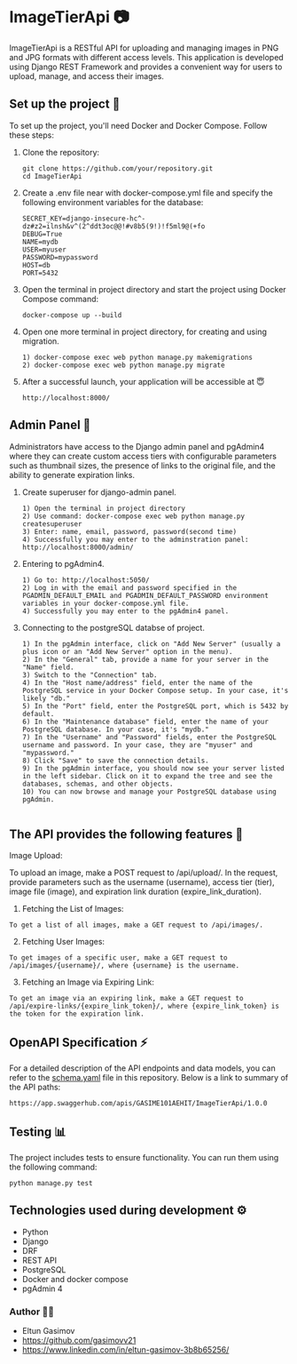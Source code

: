 # ImageTierApi 📷

ImageTierApi is a RESTful API for uploading and managing images in PNG and JPG formats with different access levels. This application is developed using Django REST Framework and provides a convenient way for users to upload, manage, and access their images.

## Set up the project 🔋

To set up the project, you'll need Docker and Docker Compose. Follow these steps:

1. Clone the repository:

   ```
   git clone https://github.com/your/repository.git
   cd ImageTierApi

2. Create a .env file near with docker-compose.yml file and specify the following environment variables for the database:
    
    ```
    SECRET_KEY=django-insecure-hc^-dz#z2=ilnsh&v^(2^ddt3oc@@!#v8b5(9!)!f5ml9@(+fo
    DEBUG=True
    NAME=mydb
    USER=myuser
    PASSWORD=mypassword
    HOST=db
    PORT=5432

3. Open the terminal in project directory and start the project using Docker Compose command:

    ```
    docker-compose up --build

4. Open one more terminal in project directory, for creating and using migration.
    ```
    1) docker-compose exec web python manage.py makemigrations
    2) docker-compose exec web python manage.py migrate

5. After a successful launch, your application will be accessible at 😇

    ```
    http://localhost:8000/

## Admin Panel 📑

Administrators have access to the Django admin panel and pgAdmin4 where they can create custom access tiers with configurable parameters such as thumbnail sizes, the presence of links to the original file, and the ability to generate expiration links.


1. Create superuser for django-admin panel.

    ```
    1) Open the terminal in project directory
    2) Use command: docker-compose exec web python manage.py createsuperuser
    3) Enter: name, email, password, password(second time)
    4) Successfully you may enter to the adminstration panel: http://localhost:8000/admin/

2. Entering to pgAdmin4.

    ```
    1) Go to: http://localhost:5050/
    2) Log in with the email and password specified in the PGADMIN_DEFAULT_EMAIL and PGADMIN_DEFAULT_PASSWORD environment variables in your docker-compose.yml file.
    4) Successfully you may enter to the pgAdmin4 panel.

3. Connecting to the postgreSQL databse of project.
    
    ```
    1) In the pgAdmin interface, click on "Add New Server" (usually a plus icon or an "Add New Server" option in the menu).
    2) In the "General" tab, provide a name for your server in the "Name" field.
    3) Switch to the "Connection" tab.
    4) In the "Host name/address" field, enter the name of the PostgreSQL service in your Docker Compose setup. In your case, it's likely "db."
    5) In the "Port" field, enter the PostgreSQL port, which is 5432 by default.
    6) In the "Maintenance database" field, enter the name of your PostgreSQL database. In your case, it's "mydb."
    7) In the "Username" and "Password" fields, enter the PostgreSQL username and password. In your case, they are "myuser" and "mypassword."
    8) Click "Save" to save the connection details.
    9) In the pgAdmin interface, you should now see your server listed in the left sidebar. Click on it to expand the tree and see the databases, schemas, and other objects.
    10) You can now browse and manage your PostgreSQL database using pgAdmin.


## The API provides the following features 🎇

Image Upload:

To upload an image, make a POST request to /api/upload/. In the request, provide parameters such as the username (username), access tier (tier), image file (image), and expiration link duration (expire_link_duration).

1) Fetching the List of Images:

```
To get a list of all images, make a GET request to /api/images/.
```
2) Fetching User Images:

```
To get images of a specific user, make a GET request to /api/images/{username}/, where {username} is the username.
```
3) Fetching an Image via Expiring Link:

```
To get an image via an expiring link, make a GET request to /api/expire-links/{expire_link_token}/, where {expire_link_token} is the token for the expiration link.
```

## OpenAPI Specification ⚡

For a detailed description of the API endpoints and data models, you can refer to the [schema.yaml](https://app.swaggerhub.com/apis/GASIME101AEHIT/ImageTierApi/1.0.0) file in this repository. Below is a link to summary of the API paths:

```
https://app.swaggerhub.com/apis/GASIME101AEHIT/ImageTierApi/1.0.0
```

## Testing 📊
The project includes tests to ensure functionality. You can run them using the following command:

```
python manage.py test
```

## Technologies used during development ⚙

- Python
- Django
- DRF
- REST API
- PostgreSQL
- Docker and docker compose
- pgAdmin 4

### **Author 👨‍💻**

- Eltun Gasimov 
- https://github.com/gasimovv21
- https://www.linkedin.com/in/eltun-gasimov-3b8b65256/